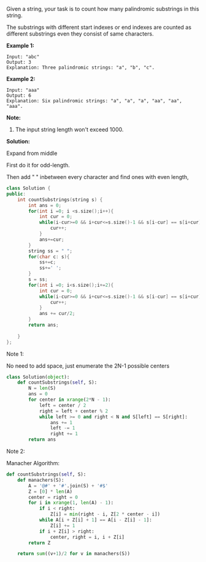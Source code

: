 Given a string, your task is to count how many palindromic substrings in this string.

The substrings with different start indexes or end indexes are counted as different substrings even they consist of same characters.

**Example 1:**

```
Input: "abc"
Output: 3
Explanation: Three palindromic strings: "a", "b", "c".
```

 

**Example 2:**

```
Input: "aaa"
Output: 6
Explanation: Six palindromic strings: "a", "a", "a", "aa", "aa", "aaa".
```

 

**Note:**

1. The input string length won't exceed 1000.

**Solution:**

Expand from middle

First do it for odd-length.

Then add " " inbetween every character and find ones with even length,

```c++
class Solution {
public:
    int countSubstrings(string s) {
        int ans = 0;
        for(int i =0; i <s.size();i++){
            int cur = 0;
            while(i-cur>=0 && i+cur<=s.size()-1 && s[i-cur] == s[i+cur]){
                cur++;
            }
            ans+=cur;
        }
        string ss = " ";
        for(char c: s){
            ss+=c;
            ss+=' ';
        }
        s = ss;
        for(int i =0; i<s.size();i+=2){
            int cur = 0;
            while(i-cur>=0 && i+cur<=s.size()-1 && s[i-cur] == s[i+cur]){
                cur++;
            }
            ans += cur/2;
        }
        return ans;
        
    }
};
```



Note 1:

No need to add space, just enumerate the 2N-1 possible centers

```python
class Solution(object):
    def countSubstrings(self, S):
        N = len(S)
        ans = 0
        for center in xrange(2*N - 1):
            left = center / 2
            right = left + center % 2
            while left >= 0 and right < N and S[left] == S[right]:
                ans += 1
                left -= 1
                right += 1
        return ans
```



Note 2:

Manacher Algorithm:

```python
def countSubstrings(self, S):
    def manachers(S):
        A = '@#' + '#'.join(S) + '#$'
        Z = [0] * len(A)
        center = right = 0
        for i in xrange(1, len(A) - 1):
            if i < right:
                Z[i] = min(right - i, Z[2 * center - i])
            while A[i + Z[i] + 1] == A[i - Z[i] - 1]:
                Z[i] += 1
            if i + Z[i] > right:
                center, right = i, i + Z[i]
        return Z

    return sum((v+1)/2 for v in manachers(S))
```

